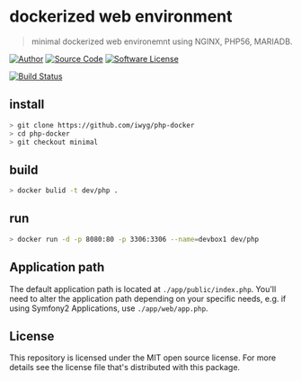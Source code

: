# dockerized web environment
> minimal dockerized web environemnt using NGINX, PHP56, MARIADB.

[![Author](http://img.shields.io/badge/author-iwyg-blue.svg?style=flat-square)](https://github.com/iwyg)
[![Source Code](http://img.shields.io/badge/source-iwyg/php_docker-blue.svg?style=flat-square)](https://github.com/iwyg/php-docker/tree/minimal)
[![Software License](https://img.shields.io/badge/license-MIT-brightgreen.svg?style=flat-square)](https://github.com/iwyg/php-docker/blob/minimal/LICENSE.md)

[![Build Status](https://img.shields.io/travis/iwyg/php-docker/minimal.svg?style=flat-square)](https://travis-ci.org/iwyg/php-docker)

## install

```sh
> git clone https://github.com/iwyg/php-docker 
> cd php-docker
> git checkout minimal
```

## build

```sh
> docker bulid -t dev/php .
```

## run

```sh
> docker run -d -p 8080:80 -p 3306:3306 --name=devbox1 dev/php
```
## Application path

The default application path is located at `./app/public/index.php`. You'll need
to alter the application path depending on your specific needs, e.g. if using
Symfony2 Applications, use `./app/web/app.php`.


## License
This repository is licensed under the MIT open source license. 
For more details see the license file that's distributed with this package.
